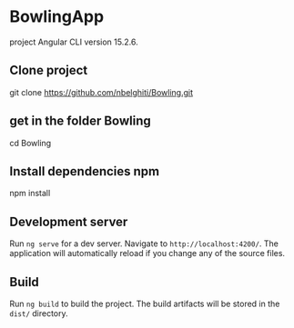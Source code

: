 # BowlingApp

project Angular CLI version 15.2.6.

## Clone project

git clone https://github.com/nbelghiti/Bowling.git


## get in the folder Bowling

cd Bowling

## Install dependencies npm

npm install


## Development server

Run `ng serve` for a dev server. Navigate to `http://localhost:4200/`. The application will automatically reload if you change any of the source files.


## Build

Run `ng build` to build the project. The build artifacts will be stored in the `dist/` directory.
